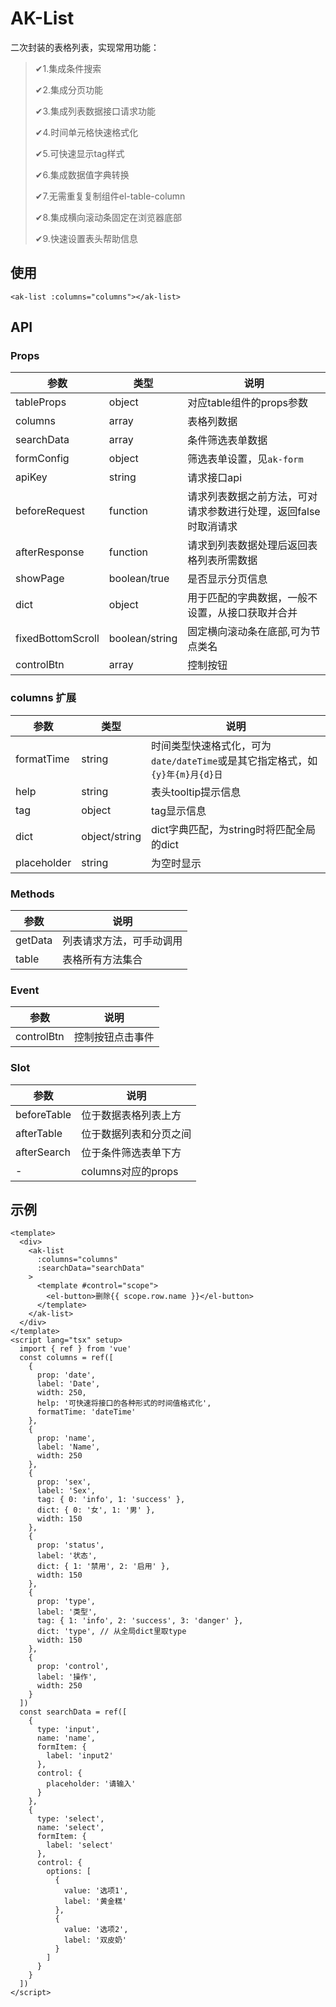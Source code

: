 # AK-List
二次封装的表格列表，实现常用功能：

>✔1.集成条件搜索
> 
>✔2.集成分页功能
> 
>✔3.集成列表数据接口请求功能
> 
>✔4.时间单元格快速格式化
> 
>✔5.可快速显示tag样式
> 
>✔6.集成数据值字典转换
> 
>✔7.无需重复复制组件el-table-column
> 
>✔8.集成横向滚动条固定在浏览器底部
> 
>✔9.快速设置表头帮助信息

## 使用
```vue
<ak-list :columns="columns"></ak-list>
```

## API
 ### Props
| 参数                | 类型             | 说明                                 |
|-------------------|----------------|------------------------------------|
| tableProps        | object         | 对应table组件的props参数                  |
| columns           | array          | 表格列数据                              |
| searchData        | array          | 条件筛选表单数据                           |
| formConfig        | object         | 筛选表单设置，见`ak-form`                  |
| apiKey            | string         | 请求接口api                            |
| beforeRequest     | function       | 请求列表数据之前方法，可对请求参数进行处理，返回false时取消请求 |
| afterResponse     | function       | 请求到列表数据处理后返回表格列表所需数据               |
| showPage          | boolean/true   | 是否显示分页信息                           |
| dict              | object         | 用于匹配的字典数据，一般不设置，从接口获取并合并           |
| fixedBottomScroll | boolean/string | 固定横向滚动条在底部,可为节点类名                  |
| controlBtn        | array          | 控制按钮                               |

### columns 扩展
| 参数          | 类型            | 说明                                                  |
|-------------|---------------|-----------------------------------------------------|
| formatTime  | string        | 时间类型快速格式化，可为`date/dateTime`或是其它指定格式，如`{y}年{m}月{d}日` |
| help        | string        | 表头tooltip提示信息                                       |
| tag         | object        | tag显示信息                                             |
| dict        | object/string | dict字典匹配，为string时将匹配全局的dict                         |
| placeholder | string        | 为空时显示                                               |

### Methods
| 参数      | 说明           |
|---------|--------------|
| getData | 列表请求方法，可手动调用 |
| table   | 表格所有方法集合     |

### Event
| 参数         | 说明       |
|------------|----------|
| controlBtn | 控制按钮点击事件 |


### Slot
| 参数          | 说明              |
|-------------|-----------------|
| beforeTable | 位于数据表格列表上方      |
| afterTable  | 位于数据列表和分页之间     |
| afterSearch | 位于条件筛选表单下方      |
| -           | columns对应的props |


## 示例
```vue
<template>
  <div>
    <ak-list
      :columns="columns"
      :searchData="searchData"
    >
      <template #control="scope">
        <el-button>删除{{ scope.row.name }}</el-button>
      </template>
    </ak-list>
  </div>
</template>
<script lang="tsx" setup>
  import { ref } from 'vue'
  const columns = ref([
    {
      prop: 'date',
      label: 'Date',
      width: 250,
      help: '可快速将接口的各种形式的时间值格式化',
      formatTime: 'dateTime'
    },
    {
      prop: 'name',
      label: 'Name',
      width: 250
    },
    {
      prop: 'sex',
      label: 'Sex',
      tag: { 0: 'info', 1: 'success' },
      dict: { 0: '女', 1: '男' },
      width: 150
    },
    {
      prop: 'status',
      label: '状态',
      dict: { 1: '禁用', 2: '启用' },
      width: 150
    },
    {
      prop: 'type',
      label: '类型',
      tag: { 1: 'info', 2: 'success', 3: 'danger' },
      dict: 'type', // 从全局dict里取type
      width: 150
    },
    {
      prop: 'control',
      label: '操作',
      width: 250
    }
  ])
  const searchData = ref([
    {
      type: 'input',
      name: 'name',
      formItem: {
        label: 'input2'
      },
      control: {
        placeholder: '请输入'
      }
    },
    {
      type: 'select',
      name: 'select',
      formItem: {
        label: 'select'
      },
      control: {
        options: [
          {
            value: '选项1',
            label: '黄金糕'
          },
          {
            value: '选项2',
            label: '双皮奶'
          }
        ]
      }
    }
  ])
</script>

```
